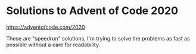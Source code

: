 # Solutions to Advent of Code 2020

https://adventofcode.com/2020

These are "speedrun" solutions, I'm trying to solve the problems as fast as possible without a care for readability.
